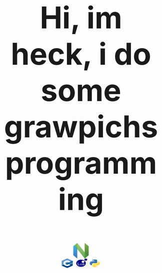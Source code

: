 <div align="center" valign="top"><br>
  <h1 style="font-size:10vw">Hi, im heck, i do some grawpichs programming </h1>
</div>

<div><br>
  <div align="center"> 
    <img align="center" alt="..." height="50" width="60" src="https://raw.githubusercontent.com/devicons/devicon/master/icons/neovim/neovim-original.svg">
  </div>
  <div align="center" valign="top"> 
    <img align="center" alt="..." height="30" width="40" src="https://raw.githubusercontent.com/devicons/devicon/master/icons/cplusplus/cplusplus-original.svg">
    <img align="center" alt="..." height="30" width="40" src="https://raw.githubusercontent.com/devicons/devicon/master/icons/lua/lua-original.svg">
    <img align="center" alt="..." height="30" width="40" src="https://raw.githubusercontent.com/devicons/devicon/master/icons/python/python-original.svg">
  </div>
</div>
